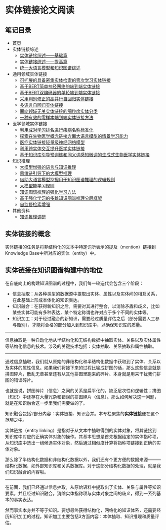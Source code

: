 # 实体链接论文阅读

## 笔记目录

* [首页](zh-cn/)
* 实体链接综述
  * [实体链接综述——基础篇](zh-cn/实体链接综述——基础篇)
  * [实体链接综述——提高篇](zh-cn/实体链接综述——提高篇)
  * [统一大语言模型和知识图谱综述](zh-cn/统一大语言模型和知识图谱综述)
* 通用领域实体链接
  * [可扩展的具备密集实体检索的零次学习实体链接](zh-cn/可扩展的具备密集实体检索的零次学习实体链接)
  * [基于BERT简单神经网络的端到端实体链接](zh-cn/基于BERT简单神经网络的端到端实体链接)
  * [基于BERT双编码器的单轮端到端实体链接](zh-cn/基于BERT双编码器的单轮端到端实体链接)
  * [采用判别修正的高并行自回归实体链接](zh-cn/采用判别修正的高并行自回归实体链接)
  * [多语言自回归实体链接](zh-cn/多语言自回归实体链接)
  * [面向领域无关实体链接的细粒度实体分类](zh-cn/面向领域无关实体链接的细粒度实体分类)
  * [一种有效的零样本端到端实体链接方法](zh-cn/一种有效的零样本端到端实体链接方法)
* 医学领域实体链接
  * [利用成对学习排名进行疾病名称标准化](zh-cn/利用成对学习排名进行疾病名称标准化)
  * [探索在生物医学概念链接方面大语言模型的情景学习能力](zh-cn/探索在生物医学概念链接方面大语言模型的情景学习能力)
  * [医疗实体链接轻量级神经网络模型](zh-cn/医疗实体链接轻量级神经网络模型)
  * [利用跨实体交互提升医学实体链接](zh-cn/利用跨实体交互提升医学实体链接)
  * [基于知识库引导预训练和同义词感知微调的生成式生物医学实体链接](zh-cn/基于知识库引导预训练和同义词感知微调的生成式生物医学实体链接)
* 知识推理
  * [大模型增强的语言与知识推理](zh-cn/大模型增强的语言与知识推理)
  * [思维链引导下的大模型推理](zh-cn/知识推理/思维链引导下的大模型推理)
  * [借助大语言模型挖掘用于知识图谱推理的逻辑规则](zh-cn/知识推理/借助大语言模型挖掘用于知识图谱推理的逻辑规则)
  * [大模型能学习规则](zh-cn/知识推理/大模型能学习规则)
  * [知识图谱推理的强化学习方法](zh-cn/知识图谱推理的强化学习方法)
  * [基于强化学习的多跳知识图谱推理分层框架](zh-cn/知识推理/基于强化学习的多跳知识图谱推理分层框架)
  * [自监督检索增强](zh-cn/自监督检索增强)
* 其他资料
  * [知识推理调研](zh-cn/知识推理调研)

## 实体链接的概念

实体链接的任务是将非结构化的文本中特定词所表示的提及（mention）链接到Knowledge Base中所对应的实体（entity）中。

## 实体链接在知识图谱构建中的地位

在自底向上的构建知识图谱的过程中，我们每一轮迭代会包含三个阶段：

* 信息抽取：从各种类型的数据源中提取出实体、属性以及实体间的相互关系，在此基础上形成本体化的知识表达。
* 知识融合：在获得新知识之后，需要对其进行整合，以消除矛盾和歧义，比如某些实体可能有多种表达，某个特定称谓也许对应于多个不同的实体等。
* 知识加工：对于经过融合的新知识，需要经过质量评估之后（部分需要人工参与甄别），才能将合格的部分加入到知识库中，以确保知识库的质量。

---

信息抽取是一种自动化地从半结构化和无结构数据中抽取实体、关系以及实体属性等结构化信息的技术。涉及的关键技术包括：实体抽取、关系抽取和属性抽取。

---

通过信息抽取，我们就从原始的非结构化和半结构化数据中获取到了实体、关系以及实体的属性信息。如果我们将接下来的过程比喻成拼图的话，那么这些信息就是拼图碎片，散乱无章甚至还有从其他拼图里跑来的碎片、本身就是用来干扰我们拼图的错误碎片。

也就是说，拼图碎片（信息）之间的关系是扁平化的，缺乏层次性和逻辑性；拼图（知识）中还存在大量冗杂和错误的拼图碎片（信息）。那么如何解决这一问题，就是在知识融合这一步里我们需要做的了。

知识融合包括2部分内容：实体链接、知识合并。本专栏聚焦的**实体链接**便在这个范畴之中。

实体链接（entity linking）是指对于从文本中抽取得到的实体对象，将其链接到知识库中对应的正确实体对象的操作。其基本思想是首先根据给定的实体指称项，从知识库中选出一组候选实体对象，然后通过相似度计算将指称项链接到正确的实体对象。

那么除了半结构化数据和非结构化数据以外，我们还有个更方便的数据来源———结构化数据，如外部知识库和关系数据库。对于这部分结构化数据的处理，就是我们知识融合的内容啦。

---

在前面，我们已经通过信息抽取，从原始语料中提取出了实体、关系与属性等知识要素，并且经过知识融合，消除实体指称项与实体对象之间的歧义，得到一系列基本的事实表达。

然而事实本身并不等于知识。要想最终获得结构化，网络化的知识体系，还需要经历知识加工的过程。知识加工主要包括3方面内容：本体抽取、知识推理和质量评估。
